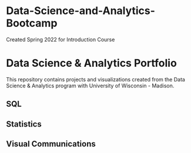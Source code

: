 # Data-Science-and-Analytics-Bootcamp
Created Spring 2022 for Introduction Course
# Data Science & Analytics Portfolio
This repository contains projects and visualizations created from the Data Science & Analytics program with University of Wisconsin - Madison.

## SQL

## Statistics

## Visual Communications
